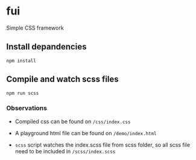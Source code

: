 # fui
Simple CSS framework

## Install depandencies

`npm install `

## Compile and watch scss files

`npm run scss `


### Observations
- Compiled css can be found on `/css/index.css`

- A playground html file can be found on `/demo/index.html`

- `scss` script watches the index.scss file from scss folder, so all scss file need to be included in `/scss/index.scss`
